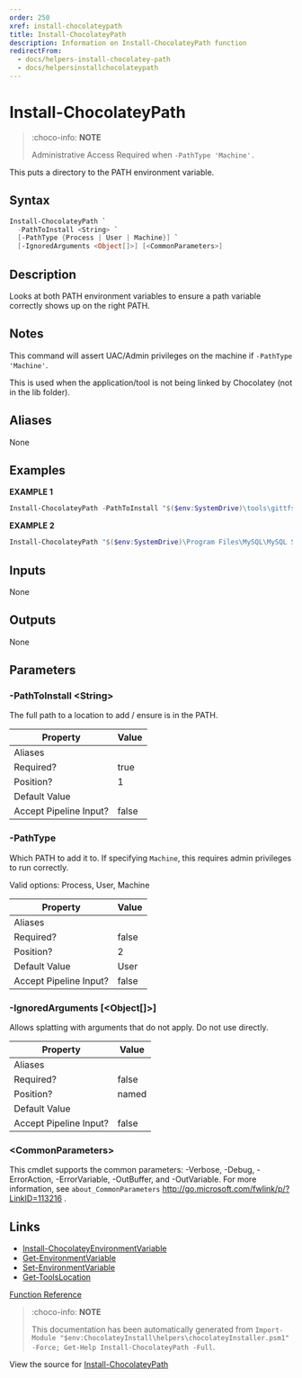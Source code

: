 ```yaml
---
order: 250
xref: install-chocolateypath
title: Install-ChocolateyPath
description: Information on Install-ChocolateyPath function
redirectFrom:
  - docs/helpers-install-chocolatey-path
  - docs/helpersinstallchocolateypath
---
```


# Install-ChocolateyPath

<!-- This documentation is automatically generated from https://github.com/chocolatey/choco/blob/master/src/chocolatey.resources/helpers/functions/Install-ChocolateyPath.ps1 using https://github.com/chocolatey/choco/blob/master/GenerateDocs.ps1. Contributions are welcome at the original location(s). -->

> :choco-info: **NOTE**
>
> Administrative Access Required when `-PathType 'Machine'.`

This puts a directory to the PATH environment variable.

## Syntax

~~~powershell
Install-ChocolateyPath `
  -PathToInstall <String> `
  [-PathType {Process | User | Machine}] `
  [-IgnoredArguments <Object[]>] [<CommonParameters>]
~~~

## Description

Looks at both PATH environment variables to ensure a path variable
correctly shows up on the right PATH.

## Notes

This command will assert UAC/Admin privileges on the machine if
`-PathType 'Machine'`.

This is used when the application/tool is not being linked by Chocolatey
(not in the lib folder).

## Aliases

None

## Examples

 **EXAMPLE 1**

~~~powershell
Install-ChocolateyPath -PathToInstall "$($env:SystemDrive)\tools\gittfs"

~~~

**EXAMPLE 2**

~~~powershell
Install-ChocolateyPath "$($env:SystemDrive)\Program Files\MySQL\MySQL Server 5.5\bin" -PathType 'Machine'

~~~ 

## Inputs

None

## Outputs

None

## Parameters

###  -PathToInstall &lt;String&gt;
The full path to a location to add / ensure is in the PATH.

Property               | Value
---------------------- | -----
Aliases                | 
Required?              | true
Position?              | 1
Default Value          | 
Accept Pipeline Input? | false
 
###  -PathType
Which PATH to add it to. If specifying `Machine`, this requires admin
privileges to run correctly.


Valid options: Process, User, Machine

Property               | Value
---------------------- | -----
Aliases                | 
Required?              | false
Position?              | 2
Default Value          | User
Accept Pipeline Input? | false
 
###  -IgnoredArguments [&lt;Object[]&gt;]
Allows splatting with arguments that do not apply. Do not use directly.

Property               | Value
---------------------- | -----
Aliases                | 
Required?              | false
Position?              | named
Default Value          | 
Accept Pipeline Input? | false
 
### &lt;CommonParameters&gt;

This cmdlet supports the common parameters: -Verbose, -Debug, -ErrorAction, -ErrorVariable, -OutBuffer, and -OutVariable. For more information, see `about_CommonParameters` http://go.microsoft.com/fwlink/p/?LinkID=113216 .


## Links

 * [Install-ChocolateyEnvironmentVariable](xref:install-chocolateyenvironmentvariable)
 * [Get-EnvironmentVariable](xref:get-environmentvariable)
 * [Set-EnvironmentVariable](xref:set-environmentvariable)
 * [Get-ToolsLocation](xref:get-toolslocation)


[Function Reference](xref:powershell-reference)

> :choco-info: **NOTE**
>
> This documentation has been automatically generated from `Import-Module "$env:ChocolateyInstall\helpers\chocolateyInstaller.psm1" -Force; Get-Help Install-ChocolateyPath -Full`.

View the source for [Install-ChocolateyPath](https://github.com/chocolatey/choco/blob/master/src/chocolatey.resources/helpers/functions/Install-ChocolateyPath.ps1)

